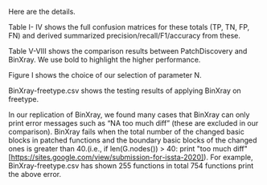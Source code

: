 Here are the details.

Table I- IV shows the full confusion matrices for these totals (TP, TN, FP, FN) and derived summarized precision/recall/F1/accuracy from these.

Table V-VIII shows the comparison results between PatchDiscovery and BinXray. We use bold to highlight the higher performance.

Figure I shows the choice of our selection of parameter N. 

BinXray-freetype.csv shows the testing results of applying BinXray on freetype.

In our replication of BinXray, we found many cases that BinXray can only print error messages such as “NA too much diff” (these are excluded in our comparison). BinXray fails when the total number of the changed basic blocks in patched functions and the boundary basic blocks of the changed ones is greater than 40.(i.e., if len(G.nodes()) > 40: print "too much diff" [https://sites.google.com/view/submission-for-issta-2020]). For example, 
BinXray-freetype.csv has shown 255 functions in total 754 functions print the above error.
